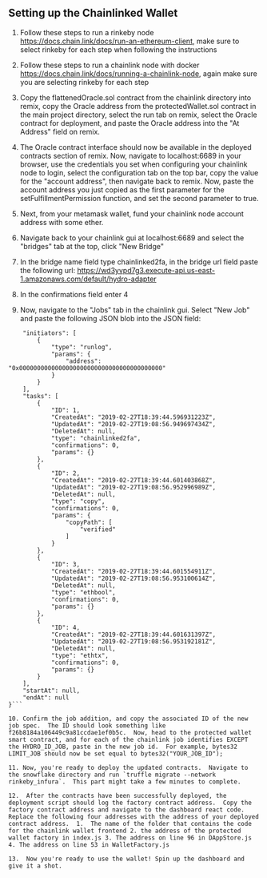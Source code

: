 ## Setting up the Chainlinked Wallet

1. Follow these steps to run a rinkeby node https://docs.chain.link/docs/run-an-ethereum-client, make sure to select rinkeby for each step when following the instructions

2. Follow these steps to run a chainlink node with docker https://docs.chain.link/docs/running-a-chainlink-node, again make sure you are selecting rinkeby for each step

3. Copy the flattenedOracle.sol contract from the chainlink directory into remix, copy the Oracle address from the protectedWallet.sol contract in the main project directory, select the run tab on remix, select the Oracle contract for deployment, and paste the Oracle address into the "At Address" field on remix.

4. The Oracle contract interface should now be available in the deployed contracts section of remix.  Now, navigate to localhost:6689 in your browser, use the credentials you set when configuring your chainlink node to login, select the configuration tab on the top bar, copy the value for the "account address", then navigate back to remix.  Now, paste the account address you just copied as the first parameter for the setFulfillmentPermission function, and set the second parameter to true.

5.  Next, from your metamask wallet, fund your chainlink node account address with some ether.

6.  Navigate back to your chainlink gui at localhost:6689 and select the "bridges" tab at the top, click "New Bridge"

7.  In the bridge name field type chainlinked2fa, in the bridge url field  paste the following url: https://wd3yvpd7g3.execute-api.us-east-1.amazonaws.com/default/hydro-adapter

8. In the confirmations field enter 4

9. Now, navigate to the "Jobs" tab in the chainlink gui.  Select "New Job"  and paste the following JSON blob into the JSON field:

```{
	"initiators": [
		{
			"type": "runlog",
			"params": {
				"address": "0x0000000000000000000000000000000000000000"
			}
		}
	],
	"tasks": [
		{
			"ID": 1,
			"CreatedAt": "2019-02-27T18:39:44.596931223Z",
			"UpdatedAt": "2019-02-27T19:08:56.949697434Z",
			"DeletedAt": null,
			"type": "chainlinked2fa",
			"confirmations": 0,
			"params": {}
		},
		{
			"ID": 2,
			"CreatedAt": "2019-02-27T18:39:44.601403868Z",
			"UpdatedAt": "2019-02-27T19:08:56.952996989Z",
			"DeletedAt": null,
			"type": "copy",
			"confirmations": 0,
			"params": {
				"copyPath": [
					"verified"
				]
			}
		},
		{
			"ID": 3,
			"CreatedAt": "2019-02-27T18:39:44.601554911Z",
			"UpdatedAt": "2019-02-27T19:08:56.953100614Z",
			"DeletedAt": null,
			"type": "ethbool",
			"confirmations": 0,
			"params": {}
		},
		{
			"ID": 4,
			"CreatedAt": "2019-02-27T18:39:44.601631397Z",
			"UpdatedAt": "2019-02-27T19:08:56.953192181Z",
			"DeletedAt": null,
			"type": "ethtx",
			"confirmations": 0,
			"params": {}
		}
	],
	"startAt": null,
	"endAt": null
}```

10. Confirm the job addition, and copy the associated ID of the new job spec.  The ID should look something like f26b8184a106449c9a81ccdae1ef0b5c.  Now, head to the protected wallet smart contract, and for each of the chainlink job identifies EXCEPT the HYDRO_ID_JOB, paste in the new job id.  For example, bytes32 LIMIT_JOB should now be set equal to bytes32("YOUR_JOB_ID");

11. Now, you're ready to deploy the updated contracts.  Navigate to the snowflake directory and run `truffle migrate --network rinkeby_infura`.  This part might take a few minutes to complete.

12.  After the contracts have been successfully deployed, the deployment script should log the factory contract address.  Copy the factory contract address and navigate to the dashboard react code.  Replace the following four addresses with the address of your deployed contract address.  1.  The name of the folder that contains the code for the chainlink wallet frontend 2. the address of the protected wallet factory in index.js 3. The address on line 96 in DAppStore.js 4. The address on line 53 in WalletFactory.js

13.  Now you're ready to use the wallet! Spin up the dashboard and give it a shot.
